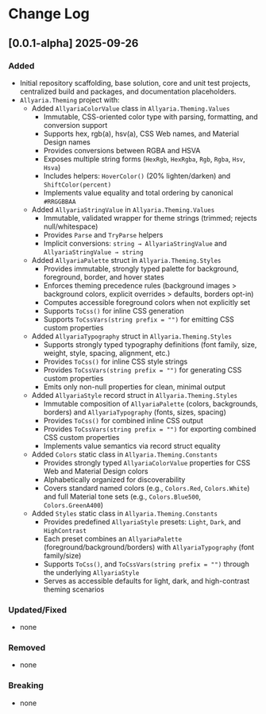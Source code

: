 # Change Log

## [0.0.1-alpha] 2025-09-26

### Added

* Initial repository scaffolding, base solution, core and unit test projects, centralized build and packages, and
  documentation placeholders.
* `Allyaria.Theming` project with:
    * Added `AllyariaColorValue` class in `Allyaria.Theming.Values`
        * Immutable, CSS-oriented color type with parsing, formatting, and conversion support
        * Supports hex, rgb(a), hsv(a), CSS Web names, and Material Design names
        * Provides conversions between RGBA and HSVA
        * Exposes multiple string forms (`HexRgb`, `HexRgba`, `Rgb`, `Rgba`, `Hsv`, `Hsva`)
        * Includes helpers: `HoverColor()` (20% lighten/darken) and `ShiftColor(percent)`
        * Implements value equality and total ordering by canonical `#RRGGBBAA`
    * Added `AllyariaStringValue` in `Allyaria.Theming.Values`
        * Immutable, validated wrapper for theme strings (trimmed; rejects null/whitespace)
        * Provides `Parse` and `TryParse` helpers
        * Implicit conversions: `string → AllyariaStringValue` and `AllyariaStringValue → string`
    * Added `AllyariaPalette` struct in `Allyaria.Theming.Styles`
        * Provides immutable, strongly typed palette for background, foreground, border, and hover states
        * Enforces theming precedence rules (background images > background colors, explicit overrides > defaults,
          borders opt-in)
        * Computes accessible foreground colors when not explicitly set
        * Supports `ToCss()` for inline CSS generation
        * Supports `ToCssVars(string prefix = "")` for emitting CSS custom properties
    * Added `AllyariaTypography` struct in `Allyaria.Theming.Styles`
        * Supports strongly typed typography definitions (font family, size, weight, style, spacing, alignment, etc.)
        * Provides `ToCss()` for inline CSS style strings
        * Provides `ToCssVars(string prefix = "")` for generating CSS custom properties
        * Emits only non-null properties for clean, minimal output
    * Added `AllyariaStyle` record struct in `Allyaria.Theming.Styles`
        * Immutable composition of `AllyariaPalette` (colors, backgrounds, borders) and `AllyariaTypography` (fonts,
          sizes, spacing)
        * Provides `ToCss()` for combined inline CSS output
        * Provides `ToCssVars(string prefix = "")` for exporting combined CSS custom properties
        * Implements value semantics via record struct equality
    * Added `Colors` static class in `Allyaria.Theming.Constants`
        * Provides strongly typed `AllyariaColorValue` properties for CSS Web and Material Design colors
        * Alphabetically organized for discoverability
        * Covers standard named colors (e.g., `Colors.Red`, `Colors.White`) and full Material tone sets (e.g.,
          `Colors.Blue500`, `Colors.GreenA400`)
    * Added `Styles` static class in `Allyaria.Theming.Constants`
        * Provides predefined `AllyariaStyle` presets: `Light`, `Dark`, and `HighContrast`
        * Each preset combines an `AllyariaPalette` (foreground/background/borders) with `AllyariaTypography` (font
          family/size)
        * Supports `ToCss()`, and `ToCssVars(string prefix = "")` through the underlying `AllyariaStyle`
        * Serves as accessible defaults for light, dark, and high-contrast theming scenarios

### Updated/Fixed

* none

### Removed

* none

### Breaking

* none
